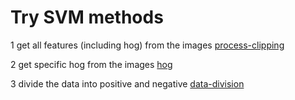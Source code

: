 # Try SVM methods

1 get all features (including hog) from the images [process-clipping](https://github.com/yrfyang/yrf-reseach-project/blob/master/code/process-clipping.py)

2 get specific hog from the images [hog](https://github.com/yrfyang/yrf-reseach-project/blob/master/code/hog.py)

3 divide the data into positive and negative [data-division](https://github.com/yrfyang/yrf-reseach-project/blob/master/code/data-division.py)
